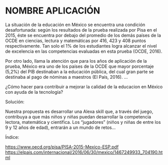 # NOMBRE APLICACIÓN

La situación de la educación en México se encuentra una condición desafortunada: según los resultados de la prueba realizada por Pisa en el 2015, éste se encuentra por debajo del promedio de los demás países de la OCDE en ciencias, lectura y matemáticas por 416, 423 y 408 puntos respectivamente. Tan solo el 1% de los estudiantes logra alcanzar el nivel de excelencia en las competencias evaluadas en esta prueba (OCDE, 2016). 

Por otro lado, llama la atención que para los años de aplicación de la prueba, México era uno de los países de la OCDE que mayor porcentaje (5,2%) del PIB destinaban a la educación pública, del cual gran parte se destinaba al pago de nóminas a maestros (El País, 2016). ...

¿Cómo hacer para contribuir a mejorar la calidad de la educacion en México con ayuda de la tecnología? 


Solución:

Nuestra propuesta es desarrollar una Alexa skill que, a través del juego, contribuya a que más niños y niñas puedan desarrollar la competencia lectora, matemática y científica. Los “jugadores” (niños y niñas de entre los 9 y 12 años de edad), entrarán a un mundo de retos...


Índice: 

https://www.oecd.org/pisa/PISA-2015-Mexico-ESP.pdf
https://elpais.com/internacional/2016/06/30/mexico/1467249933_704190.html
